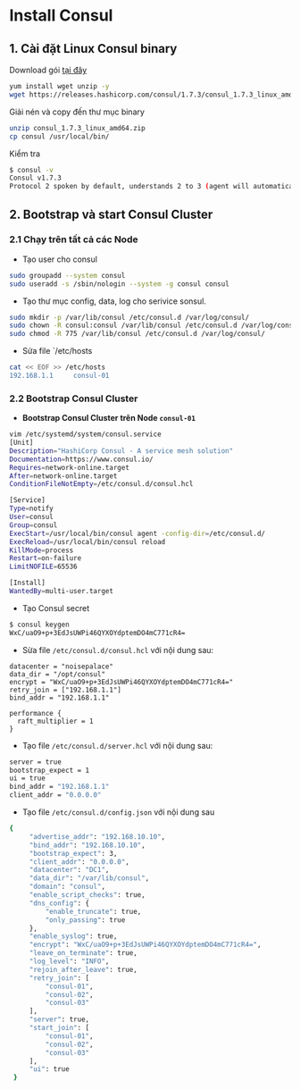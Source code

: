 # Install Consul

## 1. Cài đặt Linux Consul binary

Download gói [tại đây](https://releases.hashicorp.com/consul/)
```sh
yum install wget unzip -y
wget https://releases.hashicorp.com/consul/1.7.3/consul_1.7.3_linux_amd64.zip
```
Giải nén và copy đến thư mục binary
```sh
unzip consul_1.7.3_linux_amd64.zip
cp consul /usr/local/bin/
```
Kiểm tra 
```sh
$ consul -v
Consul v1.7.3
Protocol 2 spoken by default, understands 2 to 3 (agent will automatically use protocol >2 when speaking to compatible agents)
```

## 2. Bootstrap và start Consul Cluster

### 2.1 Chạy trên tất cả các Node

- Tạo user cho consul
```sh
sudo groupadd --system consul
sudo useradd -s /sbin/nologin --system -g consul consul
```
- Tạo thư mục config, data, log cho serivice sonsul.
```sh
sudo mkdir -p /var/lib/consul /etc/consul.d /var/log/consul/
sudo chown -R consul:consul /var/lib/consul /etc/consul.d /var/log/consul/
sudo chmod -R 775 /var/lib/consul /etc/consul.d /var/log/consul/
```
- Sửa file `/etc/hosts
```sh
cat << EOF >> /etc/hosts 
192.168.1.1     consul-01
```

### 2.2 Bootstrap Consul Cluster

- **Bootstrap Consul Cluster trên Node `consul-01`**
```sh
vim /etc/systemd/system/consul.service
[Unit]
Description="HashiCorp Consul - A service mesh solution"
Documentation=https://www.consul.io/
Requires=network-online.target
After=network-online.target
ConditionFileNotEmpty=/etc/consul.d/consul.hcl

[Service]
Type=notify
User=consul
Group=consul
ExecStart=/usr/local/bin/consul agent -config-dir=/etc/consul.d/
ExecReload=/usr/local/bin/consul reload
KillMode=process
Restart=on-failure
LimitNOFILE=65536

[Install]
WantedBy=multi-user.target
```
- Tạo Consul secret
```sh
$ consul keygen
WxC/uaO9+p+3EdJsUWPi46QYXOYdptemDO4mC771cR4=
```
- Sừa file `/etc/consul.d/consul.hcl` với nội dung sau:
```
datacenter = "noisepalace"
data_dir = "/opt/consul"
encrypt = "WxC/uaO9+p+3EdJsUWPi46QYXOYdptemDO4mC771cR4="
retry_join = ["192.168.1.1"]
bind_addr = "192.168.1.1"

performance {
  raft_multiplier = 1
}
```
- Tạo file `/etc/consul.d/server.hcl` với nội dung sau:
```sh
server = true
bootstrap_expect = 1
ui = true
bind_addr = "192.168.1.1"
client_addr = "0.0.0.0"
```

- Tạo file `/etc/consul.d/config.json` với nội dung sau
```sh
{
     "advertise_addr": "192.168.10.10",
     "bind_addr": "192.168.10.10",
     "bootstrap_expect": 3,
     "client_addr": "0.0.0.0",
     "datacenter": "DC1",
     "data_dir": "/var/lib/consul",
     "domain": "consul",
     "enable_script_checks": true,
     "dns_config": {
         "enable_truncate": true,
         "only_passing": true
     },
     "enable_syslog": true,
     "encrypt": "WxC/uaO9+p+3EdJsUWPi46QYXOYdptemDO4mC771cR4=",
     "leave_on_terminate": true,
     "log_level": "INFO",
     "rejoin_after_leave": true,
     "retry_join": [
         "consul-01",
         "consul-02",
         "consul-03"
     ],
     "server": true,
     "start_join": [
         "consul-01",
         "consul-02",
         "consul-03"
     ],
     "ui": true
 }
```
